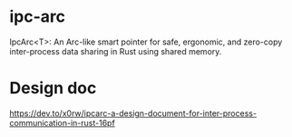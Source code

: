 # ipc-arc
IpcArc&lt;T>: An Arc-like smart pointer for safe, ergonomic, and zero-copy inter-process data sharing in Rust using shared memory.
# Design doc
https://dev.to/x0rw/ipcarc-a-design-document-for-inter-process-communication-in-rust-16pf
